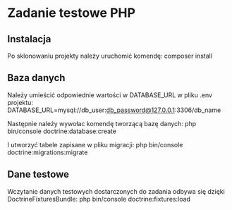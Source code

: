 # Zadanie testowe PHP

## Instalacja
Po sklonowaniu projekty należy uruchomić komendę: composer install

## Baza danych
Należy umieścić odpowiednie wartości w DATABASE_URL w pliku .env projektu:
DATABASE_URL=mysql://db_user:db_password@127.0.0.1:3306/db_name

Następnie należy wywołac komendę tworzącą bazę danych:
php bin/console doctrine:database:create

I utworzyć tabele zapisane w pliku migracji:
php bin/console doctrine:migrations:migrate

## Dane testowe
Wczytanie danych testowych dostarczonych do zadania odbywa się dzięki DoctrineFixturesBundle:
php bin/console doctrine:fixtures:load
